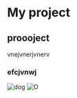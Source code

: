 # My project
## proooject
vnejvnerjvnerv
### efcjvnwj
![dog](https://i.ytimg.com/vi/MPV2METPeJU/maxresdefault.jpg)
![O](Onfim.GIF)
